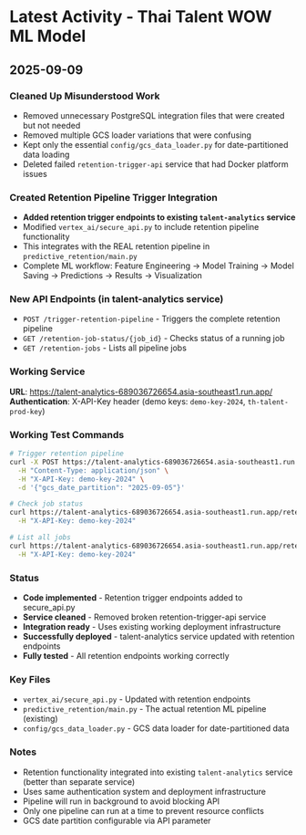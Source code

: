 # Latest Activity - Thai Talent WOW ML Model

## 2025-09-09

### Cleaned Up Misunderstood Work
- Removed unnecessary PostgreSQL integration files that were created but not needed
- Removed multiple GCS loader variations that were confusing
- Kept only the essential `config/gcs_data_loader.py` for date-partitioned data loading
- Deleted failed `retention-trigger-api` service that had Docker platform issues

### Created Retention Pipeline Trigger Integration
- **Added retention trigger endpoints to existing `talent-analytics` service**
- Modified `vertex_ai/secure_api.py` to include retention pipeline functionality
- This integrates with the REAL retention pipeline in `predictive_retention/main.py`
- Complete ML workflow: Feature Engineering → Model Training → Model Saving → Predictions → Results → Visualization

### New API Endpoints (in talent-analytics service)
- `POST /trigger-retention-pipeline` - Triggers the complete retention pipeline
- `GET /retention-job-status/{job_id}` - Checks status of a running job  
- `GET /retention-jobs` - Lists all pipeline jobs

### Working Service
**URL**: https://talent-analytics-689036726654.asia-southeast1.run.app/
**Authentication**: X-API-Key header (demo keys: `demo-key-2024`, `th-talent-prod-key`)

### Working Test Commands
```bash
# Trigger retention pipeline
curl -X POST https://talent-analytics-689036726654.asia-southeast1.run.app/trigger-retention-pipeline \
  -H "Content-Type: application/json" \
  -H "X-API-Key: demo-key-2024" \
  -d '{"gcs_date_partition": "2025-09-05"}'

# Check job status  
curl https://talent-analytics-689036726654.asia-southeast1.run.app/retention-job-status/{job_id} \
  -H "X-API-Key: demo-key-2024"

# List all jobs
curl https://talent-analytics-689036726654.asia-southeast1.run.app/retention-jobs \
  -H "X-API-Key: demo-key-2024"
```

### Status
- **Code implemented** - Retention trigger endpoints added to secure_api.py
- **Service cleaned** - Removed broken retention-trigger-api service  
- **Integration ready** - Uses existing working deployment infrastructure
- **Successfully deployed** - talent-analytics service updated with retention endpoints
- **Fully tested** - All retention endpoints working correctly

### Key Files
- `vertex_ai/secure_api.py` - Updated with retention endpoints  
- `predictive_retention/main.py` - The actual retention ML pipeline (existing)
- `config/gcs_data_loader.py` - GCS data loader for date-partitioned data

### Notes
- Retention functionality integrated into existing `talent-analytics` service (better than separate service)
- Uses same authentication system and deployment infrastructure
- Pipeline will run in background to avoid blocking API
- Only one pipeline can run at a time to prevent resource conflicts
- GCS date partition configurable via API parameter